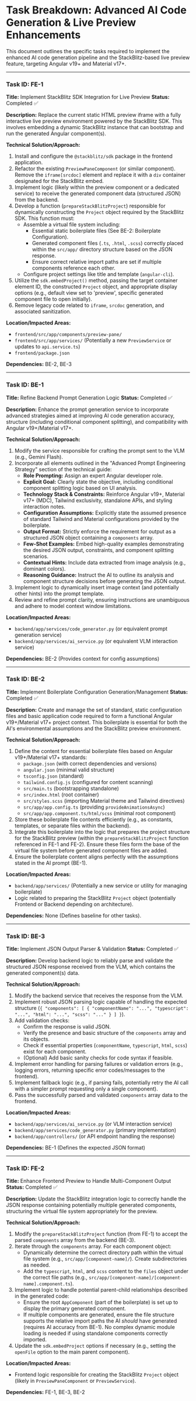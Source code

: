 # Task Breakdown: Advanced AI Code Generation & Live Preview Enhancements

This document outlines the specific tasks required to implement the enhanced AI code generation pipeline and the StackBlitz-based live preview feature, targeting Angular v19+ and Material v17+.

---

### Task ID: FE-1
**Title:** Implement StackBlitz SDK Integration for Live Preview
**Status:** Completed ✅

**Description:** Replace the current static HTML preview iframe with a fully interactive live preview environment powered by the StackBlitz SDK. This involves embedding a dynamic StackBlitz instance that can bootstrap and run the generated Angular component(s).

**Technical Solution/Approach:**
1.  Install and configure the `@stackblitz/sdk` package in the frontend application.
2.  Refactor the existing `PreviewPaneComponent` (or similar component). Remove the `iframe[srcdoc]` element and replace it with a `div` container designated for the StackBlitz embed.
3.  Implement logic (likely within the preview component or a dedicated service) to receive the generated component data (structured JSON) from the backend.
4.  Develop a function (`prepareStackBlitzProject`) responsible for dynamically constructing the `Project` object required by the StackBlitz SDK. This function must:
    * Assemble a virtual file system including:
        * Essential static boilerplate files (See BE-2: Boilerplate Configuration).
        * Generated component files (`.ts`, `.html`, `.scss`) correctly placed within the `src/app/` directory structure based on the JSON response.
        * Ensure correct relative import paths are set if multiple components reference each other.
    * Configure project settings like title and template (`angular-cli`).
5.  Utilize the `sdk.embedProject()` method, passing the target container element ID, the constructed `Project` object, and appropriate display options (e.g., default view set to 'preview', specific generated component file to open initially).
6.  Remove legacy code related to `iframe`, `srcdoc` generation, and associated sanitization.

**Location/Impacted Areas:**
* `frontend/src/app/components/preview-pane/`
* `frontend/src/app/services/` (Potentially a new `PreviewService` or updates to `api.service.ts`)
* `frontend/package.json`

**Dependencies:** BE-2, BE-3

---

### Task ID: BE-1
**Title:** Refine Backend Prompt Generation Logic
**Status:** Completed ✅

**Description:** Enhance the prompt generation service to incorporate advanced strategies aimed at improving AI code generation accuracy, structure (including conditional component splitting), and compatibility with Angular v19+/Material v17+.

**Technical Solution/Approach:**
1.  Modify the service responsible for crafting the prompt sent to the VLM (e.g., Gemini Flash).
2.  Incorporate all elements outlined in the "Advanced Prompt Engineering Strategy" section of the technical guide:
    * **Role Prompting:** Assign an expert Angular developer role.
    * **Explicit Goal:** Clearly state the objective, including conditional component splitting logic based on UI analysis.
    * **Technology Stack & Constraints:** Reinforce Angular v19+, Material v17+ (MDC), Tailwind exclusivity, standalone APIs, and styling interaction notes.
    * **Configuration Assumptions:** Explicitly state the assumed presence of standard Tailwind and Material configurations provided by the boilerplate.
    * **Output Format:** Strictly enforce the requirement for output as a structured JSON object containing a `components` array.
    * **Few-Shot Examples:** Embed high-quality examples demonstrating the desired JSON output, constraints, and component splitting scenarios.
    * **Contextual Hints:** Include data extracted from image analysis (e.g., dominant colors).
    * **Reasoning Guidance:** Instruct the AI to outline its analysis and component structure decisions before generating the JSON output.
3.  Implement logic to dynamically insert image context (and potentially other hints) into the prompt template.
4.  Review and refine prompt clarity, ensuring instructions are unambiguous and adhere to model context window limitations.

**Location/Impacted Areas:**
* `backend/app/services/code_generator.py` (or equivalent prompt generation service)
* `backend/app/services/ai_service.py` (or equivalent VLM interaction service)

**Dependencies:** BE-2 (Provides context for config assumptions)

---

### Task ID: BE-2
**Title:** Implement Boilerplate Configuration Generation/Management
**Status:** Completed ✅

**Description:** Create and manage the set of standard, static configuration files and basic application code required to form a functional Angular v19+/Material v17+ project context. This boilerplate is essential for both the AI's environmental assumptions and the StackBlitz preview environment.

**Technical Solution/Approach:**
1.  Define the content for essential boilerplate files based on Angular v19+/Material v17+ standards:
    * `package.json` (with correct dependencies and versions)
    * `angular.json` (minimal valid structure)
    * `tsconfig.json` (standard)
    * `tailwind.config.js` (configured for content scanning)
    * `src/main.ts` (bootstrapping standalone)
    * `src/index.html` (root container)
    * `src/styles.scss` (importing Material theme and Tailwind directives)
    * `src/app/app.config.ts` (providing `provideAnimationsAsync`)
    * `src/app/app.component.ts/html/scss` (minimal root component)
2.  Store these boilerplate file contents efficiently (e.g., as constants, templates, or separate files within the backend).
3.  Integrate this boilerplate into the logic that prepares the project structure for the StackBlitz preview (within the `prepareStackBlitzProject` function referenced in FE-1 and FE-2). Ensure these files form the base of the virtual file system before generated component files are added.
4.  Ensure the boilerplate content aligns perfectly with the assumptions stated in the AI prompt (BE-1).

**Location/Impacted Areas:**
* `backend/app/services/` (Potentially a new service or utility for managing boilerplate)
* Logic related to preparing the StackBlitz `Project` object (potentially Frontend or Backend depending on architecture).

**Dependencies:** None (Defines baseline for other tasks).

---

### Task ID: BE-3
**Title:** Implement JSON Output Parser & Validation
**Status:** Completed ✅

**Description:** Develop backend logic to reliably parse and validate the structured JSON response received from the VLM, which contains the generated component(s) data.

**Technical Solution/Approach:**
1.  Modify the backend service that receives the response from the VLM.
2.  Implement robust JSON parsing logic capable of handling the expected structure (`{ "components": [ { "componentName": "...", "typescript": "...", "html": "...", "scss": "..." } ] }`).
3.  Add validation checks:
    * Confirm the response is valid JSON.
    * Verify the presence and basic structure of the `components` array and its objects.
    * Check if essential properties (`componentName`, `typescript`, `html`, `scss`) exist for each component.
    * (Optional) Add basic sanity checks for code syntax if feasible.
4.  Implement error handling for parsing failures or validation errors (e.g., logging errors, returning specific error codes/messages to the frontend).
5.  Implement fallback logic (e.g., if parsing fails, potentially retry the AI call with a simpler prompt requesting only a single component).
6.  Pass the successfully parsed and validated `components` array data to the frontend.

**Location/Impacted Areas:**
* `backend/app/services/ai_service.py` (or VLM interaction service)
* `backend/app/services/code_generator.py` (primary implementation)
* `backend/app/controllers/` (or API endpoint handling the response)

**Dependencies:** BE-1 (Defines the expected JSON format)

---

### Task ID: FE-2
**Title:** Enhance Frontend Preview to Handle Multi-Component Output
**Status:** Completed ✅

**Description:** Update the StackBlitz integration logic to correctly handle the JSON response containing potentially multiple generated components, structuring the virtual file system appropriately for the preview.

**Technical Solution/Approach:**
1.  Modify the `prepareStackBlitzProject` function (from FE-1) to accept the parsed `components` array from the backend (BE-3).
2.  Iterate through the `components` array. For each component object:
    * Dynamically determine the correct directory path within the virtual file system (e.g., `src/app/[component-name]/`). Create subdirectories as needed.
    * Add the `typescript`, `html`, and `scss` content to the `files` object under the correct file paths (e.g., `src/app/[component-name]/[component-name].component.ts`).
3.  Implement logic to handle potential parent-child relationships described in the generated code:
    * Ensure the root `AppComponent` (part of the boilerplate) is set up to display the primary generated component.
    * If multiple components are generated, ensure the file structure supports the relative import paths the AI *should* have generated (requires AI accuracy from BE-1). No complex dynamic module loading is needed if using standalone components correctly imported.
4.  Update the `sdk.embedProject` options if necessary (e.g., setting the `openFile` option to the main parent component).

**Location/Impacted Areas:**
* Frontend logic responsible for creating the StackBlitz `Project` object (likely in `PreviewPaneComponent` or `PreviewService`).

**Dependencies:** FE-1, BE-3, BE-2